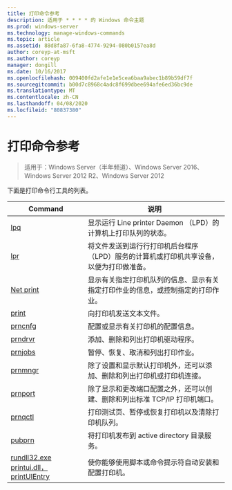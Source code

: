 ```yaml
---
title: 打印命令参考
description: 适用于 * * * * 的 Windows 命令主题
ms.prod: windows-server
ms.technology: manage-windows-commands
ms.topic: article
ms.assetid: 88d8fa87-6fa8-4774-9294-080b0157ea8d
author: coreyp-at-msft
ms.author: coreyp
manager: dongill
ms.date: 10/16/2017
ms.openlocfilehash: 009400fd2afe1e1e5cea6baa9abec1b89b59df7f
ms.sourcegitcommit: b00d7c8968c4adc8f699dbee694afe6ed36bc9de
ms.translationtype: MT
ms.contentlocale: zh-CN
ms.lasthandoff: 04/08/2020
ms.locfileid: "80837380"
---
```

# <a name="print-command-reference"></a>打印命令参考

>适用于：Windows Server（半年频道）、Windows Server 2016、Windows Server 2012 R2、Windows Server 2012

下面是打印命令行工具的列表。

|                         Command                          |                                                                说明                                                                 |
|----------------------------------------------------------|--------------------------------------------------------------------------------------------------------------------------------------------|
|                       [lpq](lpq.md)                       |                           显示运行 Line printer Daemon （LPD）的计算机上打印队列的状态。                            |
|                      [lpr](lpr.md)                       |      将文件发送到运行行打印机后台程序（LPD）服务的计算机或打印机共享设备，以便为打印做准备。       |
|                [Net print](net-print.md)                 | 显示有关指定打印机队列的信息、显示有关指定打印作业的信息，或控制指定的打印作业。 |
|                    [print](print.md)                     |                                                      向打印机发送文本文件。                                                       |
|                  [prncnfg](prncnfg.md)                   |                                     配置或显示有关打印机的配置信息。                                      |
|                  [prndrvr](prndrvr.md)                   |                                                 添加、删除和列出打印机驱动程序。                                                  |
|                  [prnjobs](prnjobs.md)                   |                                              暂停、恢复、取消和列出打印作业。                                               |
|                  [prnmngr](prnmngr.md)                   |            除了设置和显示默认打印机外，还可以添加、删除和列出打印机或打印机连接。            |
|                  [prnport](prnport.md)                   |           除了显示和更改端口配置之外，还可以创建、删除和列出标准 TCP/IP 打印机端口。            |
|                  [prnqctl](prnqctl.md)                   |                                打印测试页、暂停或恢复打印机以及清除打印机队列。                                |
|                   [pubprn](pubprn.md)                    |                                       将打印机发布到 active directory 目录服务。                                       |
| [rundll32.exe printui.dll，printUIEntry](rundll32-printui.md) |                使你能够使用脚本或命令提示符自动安装和配置打印机。                 |

